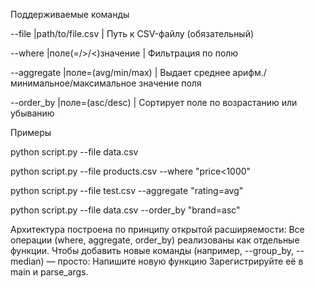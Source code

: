 Поддерживаемые команды


--file	        |path/to/file.csv	     |   Путь к CSV-файлу (обязательный)

--where 	    |поле(=/>/<)значение     |   Фильтрация по полю

--aggregate	    |поле=(avg/min/max)      |	 Выдает среднее арифм./минимальное/максимальное значение поля

--order_by      |поле=(asc/desc)         |   Сортирует поле по возрастанию или убыванию



Примеры

python script.py --file data.csv

python script.py --file products.csv --where "price<1000"

python script.py --file test.csv --aggregate "rating=avg"

python script.py --file data.csv --order_by "brand=asc"



Архитектура построена по принципу открытой расширяемости:
Все операции (where, aggregate, order_by) реализованы как отдельные функции.
Чтобы добавить новые команды (например, --group_by, --median) — просто:
Напишите новую функцию
Зарегистрируйте её в main и parse_args.

